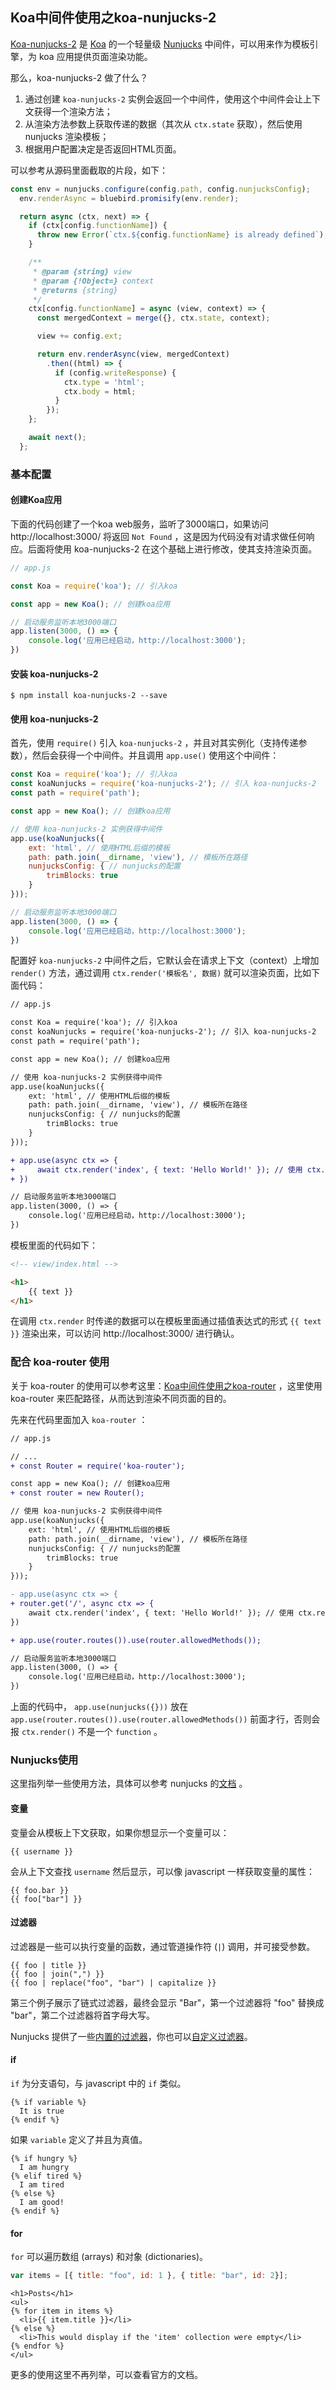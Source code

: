 ## Koa中间件使用之koa-nunjucks-2

[Koa-nunjucks-2](https://github.com/strawbrary/koa-nunjucks-2) 是 [Koa](http://koajs.com/) 的一个轻量级 [Nunjucks](https://mozilla.github.io/nunjucks/) 中间件，可以用来作为模板引擎，为 koa 应用提供页面渲染功能。

那么，koa-nunjucks-2 做了什么？

1. 通过创建 `koa-nunjucks-2` 实例会返回一个中间件，使用这个中间件会让上下文获得一个渲染方法；
2. 从渲染方法参数上获取传递的数据（其次从 `ctx.state` 获取），然后使用 nunjucks 渲染模板；
3. 根据用户配置决定是否返回HTML页面。

可以参考从源码里面截取的片段，如下：

```js
const env = nunjucks.configure(config.path, config.nunjucksConfig);
  env.renderAsync = bluebird.promisify(env.render);
```

```js
  return async (ctx, next) => {
    if (ctx[config.functionName]) {
      throw new Error(`ctx.${config.functionName} is already defined`);
    }

    /**
     * @param {string} view
     * @param {!Object=} context
     * @returns {string}
     */
    ctx[config.functionName] = async (view, context) => {
      const mergedContext = merge({}, ctx.state, context);

      view += config.ext;

      return env.renderAsync(view, mergedContext)
        .then((html) => {
          if (config.writeResponse) {
            ctx.type = 'html';
            ctx.body = html;
          }
        });
    };

    await next();
  };
```

### 基本配置

#### 创建Koa应用

下面的代码创建了一个koa web服务，监听了3000端口，如果访问 http://localhost:3000/ 将返回 `Not Found` ，这是因为代码没有对请求做任何响应。后面将使用 koa-nunjucks-2 在这个基础上进行修改，使其支持渲染页面。

```js
// app.js

const Koa = require('koa'); // 引入koa

const app = new Koa(); // 创建koa应用

// 启动服务监听本地3000端口
app.listen(3000, () => {
    console.log('应用已经启动，http://localhost:3000');
})
```

#### 安装 koa-nunjucks-2

```shell
$ npm install koa-nunjucks-2 --save
```

#### 使用 koa-nunjucks-2

首先，使用 `require()` 引入 `koa-nunjucks-2` ，并且对其实例化（支持传递参数），然后会获得一个中间件。并且调用 `app.use()` 使用这个中间件：

```js
const Koa = require('koa'); // 引入koa
const koaNunjucks = require('koa-nunjucks-2'); // 引入 koa-nunjucks-2
const path = require('path');

const app = new Koa(); // 创建koa应用

// 使用 koa-nunjucks-2 实例获得中间件
app.use(koaNunjucks({
    ext: 'html', // 使用HTML后缀的模板
    path: path.join(__dirname, 'view'), // 模板所在路径
    nunjucksConfig: { // nunjucks的配置
        trimBlocks: true
    }
}));

// 启动服务监听本地3000端口
app.listen(3000, () => {
    console.log('应用已经启动，http://localhost:3000');
})
```

配置好 `koa-nunjucks-2` 中间件之后，它默认会在请求上下文（context）上增加 `render()` 方法，通过调用 `ctx.render('模板名', 数据)` 就可以渲染页面，比如下面代码：

```diff
// app.js

const Koa = require('koa'); // 引入koa
const koaNunjucks = require('koa-nunjucks-2'); // 引入 koa-nunjucks-2
const path = require('path');

const app = new Koa(); // 创建koa应用

// 使用 koa-nunjucks-2 实例获得中间件
app.use(koaNunjucks({
    ext: 'html', // 使用HTML后缀的模板
    path: path.join(__dirname, 'view'), // 模板所在路径
    nunjucksConfig: { // nunjucks的配置
        trimBlocks: true
    }
}));

+ app.use(async ctx => {
+     await ctx.render('index', { text: 'Hello World!' }); // 使用 ctx.render 可以通过 + nunjucks 渲染页面
+ })

// 启动服务监听本地3000端口
app.listen(3000, () => {
    console.log('应用已经启动，http://localhost:3000');
})
```

模板里面的代码如下：

```html
<!-- view/index.html -->

<h1>
    {{ text }}
</h1>
```

在调用 `ctx.render` 时传递的数据可以在模板里面通过插值表达式的形式 `{{ text }}` 渲染出来，可以访问 http://localhost:3000/ 进行确认。

### 配合 koa-router 使用

关于 koa-router 的使用可以参考这里：[Koa中间件使用之koa-router](./koa-router.md) ，这里使用 koa-router 来匹配路径，从而达到渲染不同页面的目的。

先来在代码里面加入 `koa-router` ：

```diff
// app.js

// ...
+ const Router = require('koa-router');

const app = new Koa(); // 创建koa应用
+ const router = new Router();

// 使用 koa-nunjucks-2 实例获得中间件
app.use(koaNunjucks({
    ext: 'html', // 使用HTML后缀的模板
    path: path.join(__dirname, 'view'), // 模板所在路径
    nunjucksConfig: { // nunjucks的配置
        trimBlocks: true
    }
}));

- app.use(async ctx => {
+ router.get('/', async ctx => {
    await ctx.render('index', { text: 'Hello World!' }); // 使用 ctx.render 可以通过 nunjucks 渲染页面
})

+ app.use(router.routes()).use(router.allowedMethods());

// 启动服务监听本地3000端口
app.listen(3000, () => {
    console.log('应用已经启动，http://localhost:3000');
})
```

上面的代码中， `app.use(nunjucks({}))` 放在 `app.use(router.routes()).use(router.allowedMethods())` 前面才行，否则会报 `ctx.render()` 不是一个 `function` 。

### Nunjucks使用

这里指列举一些使用方法，具体可以参考 nunjucks 的[文档](https://mozilla.github.io/nunjucks/cn/templating.html) 。

#### 变量

变量会从模板上下文获取，如果你想显示一个变量可以：

```jinja
{{ username }}
```

会从上下文查找 `username` 然后显示，可以像 javascript 一样获取变量的属性：

```jinja
{{ foo.bar }}
{{ foo["bar"] }}
```

#### 过滤器

过滤器是一些可以执行变量的函数，通过管道操作符 (`|`) 调用，并可接受参数。

```jinja
{{ foo | title }}
{{ foo | join(",") }}
{{ foo | replace("foo", "bar") | capitalize }}
```

第三个例子展示了链式过滤器，最终会显示 "Bar"，第一个过滤器将 "foo" 替换成 "bar"，第二个过滤器将首字母大写。

Nunjucks 提供了一些[内置的过滤器](https://mozilla.github.io/nunjucks/cn/templating.html#内置的过滤器)，你也可以[自定义过滤器](https://mozilla.github.io/nunjucks/cn/api#custom-filters)。

#### if

`if` 为分支语句，与 javascript 中的 `if` 类似。

```
{% if variable %}
  It is true
{% endif %}
```

如果 `variable` 定义了并且为真值。

```
{% if hungry %}
  I am hungry
{% elif tired %}
  I am tired
{% else %}
  I am good!
{% endif %}
```

#### for

`for` 可以遍历数组 (arrays) 和对象 (dictionaries)。

```js
var items = [{ title: "foo", id: 1 }, { title: "bar", id: 2}];
```

```
<h1>Posts</h1>
<ul>
{% for item in items %}
  <li>{{ item.title }}</li>
{% else %}
  <li>This would display if the 'item' collection were empty</li>
{% endfor %}
</ul>
```

更多的使用这里不再列举，可以查看官方的文档。